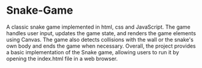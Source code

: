 # Snake-Game
A classic snake game implemented in html, css and JavaScript. The game handles user input, updates the game state, and renders the game elements using Canvas. The game also detects collisions with the wall or the snake's own body and ends the game when necessary. Overall, the project provides a basic implementation of the Snake game, allowing users to run it by opening the index.html file in a web browser.
